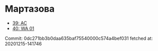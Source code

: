 # Мартазова
- [39: AC](39.md)
- [40: WA 01](40.md)

Commit: 0dc271bb3b0daa635baf75540000c574a4bef031
 fetched at: 20201215-141746
